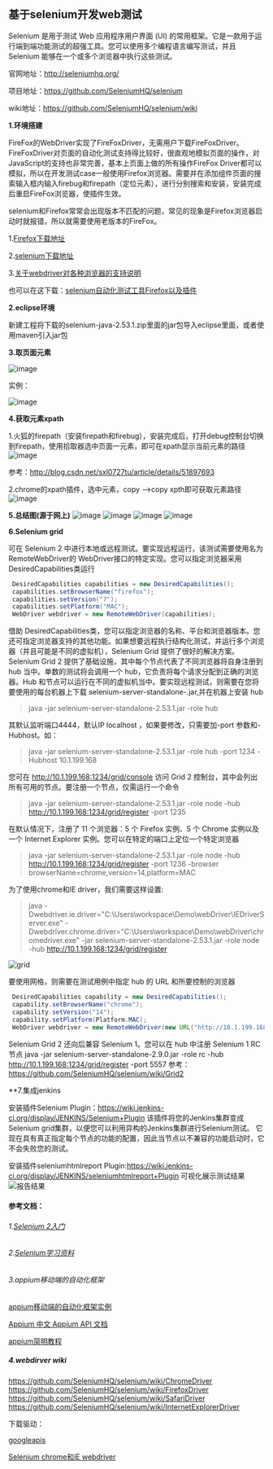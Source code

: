 **基于selenium开发web测试**
---

Selenium 是用于测试 Web 应用程序用户界面 (UI) 的常用框架。它是一款用于运行端到端功能测试的超强工具。您可以使用多个编程语言编写测试，并且 Selenium 能够在一个或多个浏览器中执行这些测试。

官网地址：http://seleniumhq.org/

项目地址：https://github.com/SeleniumHQ/selenium

wiki地址：https://github.com/SeleniumHQ/selenium/wiki

**1.环境搭建**

FireFox的WebDriver实现了FireFoxDriver，无需用户下载FireFoxDriver。FireFoxDriver对页面的自动化测试支持得比较好，很直观地模拟页面的操作，对JavaScript的支持也非常完善，基本上页面上做的所有操作FireFox Driver都可以模拟，所以在开发测试case一般使用Firefox浏览器。需要并在添加组件页面的搜索输入框内输入firebug和firepath（定位元素），进行分别搜索和安装，安装完成后重启FireFox浏览器，使插件生效。

selenium和Firefox常常会出现版本不匹配的问题，常见的现象是Firefox浏览器启动时就报错，所以就需要使用老版本的FireFox。

1.[Firefox下载地址](https://ftp.mozilla.org/pub/firefox/releases/)

2.[selenium下载地址](http://selenium-release.storage.googleapis.com/index.html)

3.[关于webdriver对各种浏览器的支持说明](http://www.07net01.com/linux/webdriverduigezhongliulanqidezhichi_588995_1379679901.html)

也可以在这下载：[selenium自动化测试工具Firefox以及插件](http://download.csdn.net/detail/tianwei7518/9801880)

**2.eclipse环境**

新建工程将下载的selenium-java-2.53.1.zip里面的jar包导入eclipse里面，或者使用maven引入jar包

**3.取页面元素**

![image](https://github.com/slimina/fitnesse_demo/blob/master/images/950020-20160705210138936-1387302722.png?raw=true)

实例：

![image](https://github.com/slimina/fitnesse_demo/blob/master/images/402003944.png?raw=true)

**4.获取元素xpath**

1.火狐的firepath（安装firepath和firebug），安装完成后，打开debug控制台切换到firepath，使用拾取器选中页面一元素，即可在xpath显示当前元素的路径
![image](https://github.com/slimina/fitnesse_demo/blob/master/images/12.png?raw=true)

参考：http://blog.csdn.net/sxl0727tu/article/details/51897693

2.chrome的xpath插件，选中元素，copy -->copy xpth即可获取元素路径
![image](https://github.com/slimina/fitnesse_demo/blob/master/images/13.png?raw=true)

**5.总结图(源于网上)**
![image](https://github.com/slimina/fitnesse_demo/blob/master/images/21.png?raw=true)
![image](https://github.com/slimina/fitnesse_demo/blob/master/images/22.png?raw=true)
![image](https://github.com/slimina/fitnesse_demo/blob/master/images/23.png?raw=true)
![image](https://github.com/slimina/fitnesse_demo/blob/master/images/24.png?raw=true)

**6.Selenium grid**

可在 Selenium 2 中进行本地或远程测试。要实现远程运行，该测试需要使用名为 RemoteWebDriver的 WebDriver接口的特定实现。您可以指定浏览器采用 DesiredCapabilities类运行
```java
 DesiredCapabilities capabilities = new DesiredCapabilities(); 
 capabilities.setBrowserName("firefox"); 
 capabilities.setVersion("7"); 
 capabilities.setPlatform("MAC"); 
 WebDriver webdriver = new RemoteWebDriver(capabilities);
```
借助 DesiredCapabilities类，您可以指定浏览器的名称、平台和浏览器版本。您还可指定浏览器支持的其他功能。如果想要远程执行结构化测试，并运行多个浏览器（并且可能是不同的虚拟机），Selenium Grid 提供了很好的解决方案。
Selenium Grid 2 提供了基础设施，其中每个节点代表了不同浏览器将自身注册到 hub 当中。单数的测试将会调用一个 hub，它负责将每个请求分配到正确的浏览器。Hub 和节点可以运行在不同的虚拟机当中。要实现远程测试，则需要在您将要使用的每台机器上下载 selenium-server-standalone-<version>.jar,并在机器上安装 hub
>java -jar selenium-server-standalone-2.53.1.jar -role hub

其默认监听端口4444，默认IP localhost ，如果要修改，只需要加-port 参数和-Hubhost。如：
>java -jar selenium-server-standalone-2.53.1.jar -role hub -port 1234 -Hubhost 10.1.199.168

您可在 http://10.1.199.168:1234/grid/console 访问 Grid 2 控制台，其中会列出所有可用的节点。要注册一个节点，仅需运行一个命令
> java -jar selenium-server-standalone-2.53.1.jar -role node -hub http://10.1.199.168:1234/grid/register -port 1235

在默认情况下，注册了 11 个浏览器：5 个 Firefox 实例、5 个 Chrome 实例以及一个 Internet Explorer 实例。您可以在特定的端口上定位一个特定浏览器
>java -jar selenium-server-standalone-2.53.1.jar -role node -hub http://10.1.199.168:1234/grid/register -port 1236 -browser browserName=chrome,version=14,platform=MAC

为了使用chrome和IE driver，我们需要这样设置:
>java -Dwebdriver.ie.driver="C:\Users\workspace\Demo\webDriver\IEDriverServer.exe" -Dwebdriver.chrome.driver="C:\Users\workspace\Demo\webDriver\chromedriver.exe" -jar selenium-server-standalone-2.53.1.jar -role node -hub http://10.1.199.168:1234/grid/register

![grid](https://github.com/slimina/fitnesse_demo/blob/master/images/25.png?raw=true)

要使用网格，则需要在测试用例中指定 hub 的 URL 和所要控制的浏览器
```java
 DesiredCapabilities capability = new DesiredCapabilities(); 
 capability.setBrowserName("chrome"); 
 capability.setVersion("14"); 
 capability.setPlatform(Platform.MAC); 
 WebDriver webdriver = new RemoteWebDriver(new URL("http://10.1.199.168:1234/grid/register"), capability);
```
Selenium Grid 2 还向后兼容 Selenium 1。您可以在 hub 中注册 Selenium 1 RC 节点
java -jar selenium-server-standalone-2.9.0.jar -role rc -hub http://10.1.199.168:1234/grid/register -port 5557
参考：https://github.com/SeleniumHQ/selenium/wiki/Grid2

**7.集成jenkins

安装插件Selenium Plugin：https://wiki.jenkins-ci.org/display/JENKINS/Selenium+Plugin
该插件将您的Jenkins集群变成Selenium grid集群，以便您可以利用异构的Jenkins集群进行Selenium测试。 它现在具有真正指定每个节点的功能的配置，因此当节点以不兼容的功能启动时，它不会失败您的测试。

安装插件seleniumhtmlreport Plugin:https://wiki.jenkins-ci.org/display/JENKINS/seleniumhtmlreport+Plugin
可视化展示测试结果
![报告结果](https://wiki.jenkins-ci.org/download/attachments/51544075/seleniumhtmlreport_overview.jpg?version=1&modificationDate=1295685514000&api=v2)

#### 参考文档：

###### 1.[Selenium 2入门](https://www.ibm.com/developerworks/cn/web/wa-selenium2/)

###### 2.[Selenium学习资料](http://www.cnblogs.com/tobecrazy/category/605623.html)

###### 3.appium移动端的自动化框架

[appium移动端的自动化框架实例](http://www.cnblogs.com/tobecrazy/category/699177.html)

[Appium 中文 Appium API 文档](https://testerhome.com/topics/3144)

[appium简明教程](http://www.yangyanxing.com/article/1266.html)

##### 4.webdirver wiki
https://github.com/SeleniumHQ/selenium/wiki/ChromeDriver
https://github.com/SeleniumHQ/selenium/wiki/FirefoxDriver
https://github.com/SeleniumHQ/selenium/wiki/SafariDriver
https://github.com/SeleniumHQ/selenium/wiki/InternetExplorerDriver

下载驱动：

[googleapis](http://selenium-release.storage.googleapis.com/index.html)

[Selenium chrome和iE webdriver](http://download.csdn.net/detail/tianwei7518/9802292)
